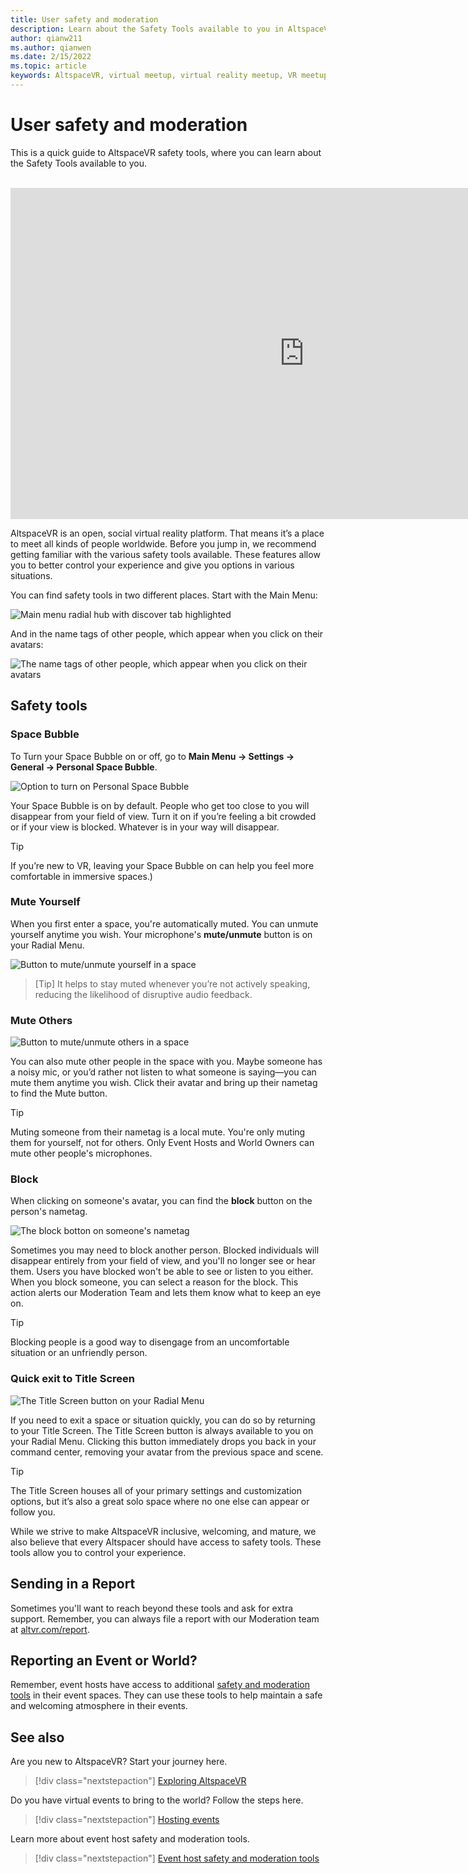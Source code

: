 ```yaml
---
title: User safety and moderation
description: Learn about the Safety Tools available to you in AltspaceVR
author: qianw211    
ms.author: qianwen
ms.date: 2/15/2022
ms.topic: article
keywords: AltspaceVR, virtual meetup, virtual reality meetup, VR meetup, virtual reality platforms, VR platform, immersive virtual events, immersive VR events, virtual reality events, VR events, VR world-building, immersive VR experience, social VR, social VR platform, VR event hosting, social virtual reality, virtual reality event hosting, user safety, safety tools, moderation
---
```


# User safety and moderation

This is a quick guide to AltspaceVR safety tools, where you can learn about the Safety Tools available to you.

<br>

<iframe width="940" height="530" src="https://www.youtube.com/embed/SPUUJx5rDVU" title="YouTube video player" frameborder="0" allow="accelerometer; autoplay; clipboard-write; encrypted-media; gyroscope; picture-in-picture" allowfullscreen></iframe>

<br>

AltspaceVR is an open, social virtual reality platform. That means it’s a place to meet all kinds of people worldwide. Before you jump in, we recommend getting familiar with the various safety tools available. These features allow you to better control your experience and give you options in various situations. 

You can find safety tools in two different places. Start with the Main Menu:

![Main menu radial hub with discover tab highlighted](community/images/title-screen-08.png)

And in the name tags of other people, which appear when you click on their avatars:

![The name tags of other people, which appear when you click on their avatars](images/nametag.png)

## Safety tools

### Space Bubble 

To Turn your Space Bubble on or off, go to **Main Menu -> Settings -> General -> Personal Space Bubble**.

![Option to turn on Personal Space Bubble](images/personal-space-bubble.png)

Your Space Bubble is on by default. People who get too close to you will disappear from your field of view. Turn it on if you’re feeling a bit crowded or if your view is blocked. Whatever is in your way will disappear.  

>[!Tip]
>If you’re new to VR, leaving your Space Bubble on can help you feel more comfortable in immersive spaces.) 

### Mute Yourself 
 
When you first enter a space, you're automatically muted. You can unmute yourself anytime you wish. Your microphone's **mute/unmute** button is on your Radial Menu.  

![Button to mute/unmute yourself in a space](images/mute-unmute-button.png)

>[Tip] 
>It helps to stay muted whenever you’re not actively speaking, reducing the likelihood of disruptive audio feedback. 

### Mute Others

![Button to mute/unmute others in a space](images/name-tag-mute.png)

You can also mute other people in the space with you. Maybe someone has a noisy mic, or you’d rather not listen to what someone is saying—you can mute them anytime you wish. Click their avatar and bring up their nametag to find the Mute button.  

>[!Tip] 
>Muting someone from their nametag is a local mute. You're only muting them for yourself, not for others. Only Event Hosts and World Owners can mute other people's microphones. 

### Block

When clicking on someone's avatar, you can find the **block** button on the person's nametag.

![The block botton on someone's nametag](images/name-tag-block.png)

Sometimes you may need to block another person. Blocked individuals will disappear entirely from your field of view, and you'll no longer see or hear them. Users you have blocked won't be able to see or listen to you either. When you block someone, you can select a reason for the block. This action alerts our Moderation Team and lets them know what to keep an eye on. 

>[!Tip] 
>Blocking people is a good way to disengage from an uncomfortable situation or an unfriendly person. 

### Quick exit to **Title Screen**

![The **Title Screen** button on your Radial Menu](images/radial-menu-title-screen.png)

If you need to exit a space or situation quickly, you can do so by returning to your Title Screen. The Title Screen button is always available to you on your Radial Menu. Clicking this button immediately drops you back in your command center, removing your avatar from the previous space and scene.  

>[!Tip] 
>The Title Screen houses all of your primary settings and customization options, but it’s also a great solo space where no one else can appear or follow you.

While we strive to make AltspaceVR inclusive, welcoming, and mature, we also believe that every Altspacer should have access to safety tools. These tools allow you to control your experience.  

## Sending in a Report 

Sometimes you'll want to reach beyond these tools and ask for extra support. Remember, you can always file a report with our Moderation team at [altvr.com/report](https://altvr.com/report). 

## Reporting an Event or World? 

Remember, event hosts have access to additional [safety and moderation tools](tutorials/host-tools-overview.md#safety-and-moderation-tools) in their event spaces. They can use these tools to help maintain a safe and welcoming atmosphere in their events. 

## See also

Are you new to AltspaceVR? Start your journey here.
> [!div class="nextstepaction"]
> [Exploring AltspaceVR](./explore/beginners-guide.md)

Do you have virtual events to bring to the world? Follow the steps here.
> [!div class="nextstepaction"]
> [Hosting events](./explore/host-events.md)

Learn more about event host safety and moderation tools.
> [!div class="nextstepaction"]
> [Event host safety and moderation tools](tutorials/host-tools-overview.md)
